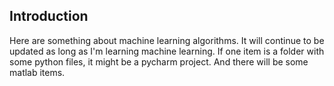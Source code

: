 ## Introduction
Here are something about machine learning algorithms.
It will continue to be updated as long as I'm learning machine learning.
If one item is a folder with some python files, it might be a pycharm project.
And there will be some matlab items.
